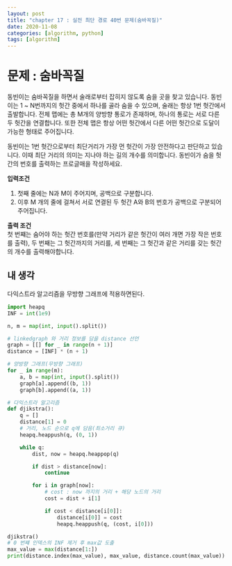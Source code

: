 ```yaml
---
layout: post
title: "chapter 17 : 실전 최단 경로 40번 문제(숨바꼭질)"
date: 2020-11-08
categories: [algorithm, python]
tags: [algorithm]
---
```

# 문제 : 숨바꼭질
동빈이는 숨바꼭질을 하면서 술래로부터 잡히지 않도록 숨을 곳을 찾고 있습니다. 동빈이는 1 ~ N번까지의 헛간 중에서 하나를 골라 숨을 수 있으며, 술래는 항상 1번 헛간에서 출발합니다. 전체 맵에는 총 M개의 양방향 통로가 존재하며, 하나의 통로는 서로 다른 두 헛간을 연결합니다. 또한 전체 맵은 항상 어떤 헛간에서 다른 어떤 헛간으로 도달이 가능한 형태로 주어집니다.   

동빈이는 1번 헛간으로부터 최단거리가 가장 먼 헛간이 가장 안전하다고 판단하고 있습니다. 이때 최단 거리의 의미는 지나야 하는 길의 개수를 의미합니다. 동빈이가 숨을 헛간의 번호를 출력하는 프로글매을 작성하세요.   

**입력조건**
1. 첫째 줄에는 N과 M이 주어지며, 공백으로 구분합니다.   
2. 이후 M 개의 줄에 걸쳐서 서로 연결된 두 헛간 A와 B의 번호가 공백으로 구분되어 주어집니다.   

**출력 조건**   
첫 번쨰는 숨어야 하는 헛간 번호를(만약 거리가 같은 헛간이 여러 개면 가장 작은 번호를 출력), 두 번째는 그 헛간까지의 거리를, 세 번째는 그 헛간과 같은 거리를 갖는 헛간의 개수를 출력해야합니다.

## 내 생각
다익스트라 알고리즘을 무방향 그래프에 적용하면된다. 

```python
import heapq
INF = int(1e9)

n, m = map(int, input().split())

# linkedgraph 와 거리 정보를 담을 distance 선언
graph = [[] for _ in range(n + 1)]
distance = [INF] * (n + 1)

# 양방향 그래프(무방향 그래프)
for _ in range(m):
    a, b = map(int, input().split())
    graph[a].append((b, 1))
    graph[b].append((a, 1))

# 다익스트라 알고리즘
def djikstra():
    q = []
    distance[1] = 0
    # 거리, 노드 순으로 q에 담음(최소거리 큐)
    heapq.heappush(q, (0, 1))

    while q:
        dist, now = heapq.heappop(q)

        if dist > distance[now]:
            continue

        for i in graph[now]:
            # cost : now 까지의 거리 + 해당 노드의 거리
            cost = dist + i[1]

            if cost < distance[i[0]]:
                distance[i[0]] = cost
                heapq.heappush(q, (cost, i[0]))

djikstra()
# 0 번쨰 인덱스의 INF 제거 후 max값 도출
max_value = max(distance[1:])
print(distance.index(max_value), max_value, distance.count(max_value))
```